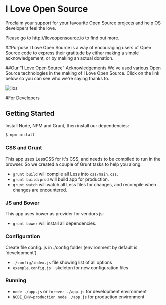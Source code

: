 I Love Open Source
=====================

Proclaim your support for your favourite Open Source projects and help OS developers feel the love.

Please go to http://iloveopensource.io to find out more.

##Purpose
I Love Open Source is a way of encouraging users of Open Source code to express their gratitude by either making a simple acknowledgement, or by making an actual donation.

##Our "I Love Open Source" Acknowledgements
We've used various Open Source technologies in the making of I Love Open Source. Click on the link below so you can see who we're saying thanks to.

![ilos](https://github.com/codio/iloveopensource/blob/master/public/images/logo-lightbg.png?raw=true)

#For Developers

## Getting Started

Install Node, NPM and Grunt, then install our dependencies:

```bash
$ npm install
```

### CSS and Grunt

This app uses LessCSS for it's CSS, and needs to be compiled to run in the browser. So we created a couple of Grunt tasks to help you along:

 - `grunt build` will compile all Less into `css/main.css`.
 - `grunt build:prod` will build app for production.
 - `grunt watch` will watch all Less files for changes, and recompile when changes are encountered.

### JS and Bower

This app uses bower as provider for vendors js:

 - `grunt bower` will install all dependencies.

### Configuration

Create file config.<your environment name>.js in ./config folder (environment by default is 'development').

 - `./config/index.js` file showing list of all options
 - `example.config.js` - skeleton for new configuration files


### Running

 - `node ./app.js` or `forever ./app.js` for development environment
 - `NODE_ENV=production node ./app.js` for production environment

